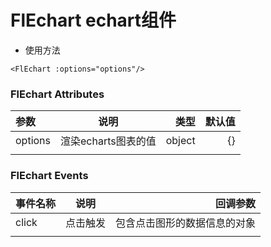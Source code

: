 # FlEchart echart组件

- 使用方法
```
<FlEchart :options="options"/>
```

### FlEchart Attributes
| 参数 | 说明 |	类型 | 默认值 |
|:-|:-:|-:|-:|
| options | 渲染echarts图表的值 | object | {} |
|||||

### FlEchart Events
| 事件名称 | 说明 |	回调参数 |
|:-|:-:|-:|
| click | 点击触发 | 包含点击图形的数据信息的对象 |
||||
